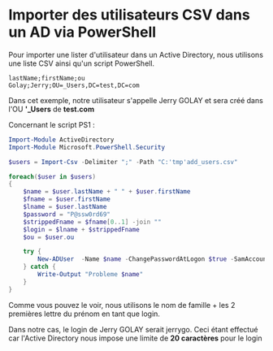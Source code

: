# Importer des utilisateurs CSV dans un AD via PowerShell

Pour importer une lister d'utilisateur dans un Active Directory, nous
utilisons une liste CSV ainsi qu'un script PowerShell.

``` csv
lastName;firstName;ou
Golay;Jerry;OU=_Users,DC=test,DC=com
```

Dans cet exemple, notre utilisateur s'appelle Jerry GOLAY et sera créé
dans l'OU **'_Users** de **test.com**

Concernant le script PS1 :

``` powershell
Import-Module ActiveDirectory
Import-Module Microsoft.PowerShell.Security

$users = Import-Csv -Delimiter ";" -Path "C:'tmp'add_users.csv"

foreach($user in $users)
{
    $name = $user.lastName + " " + $user.firstName
    $fname = $user.firstName
    $lname = $user.lastName
    $password = "P@ssw0rd69"
    $strippedFname = $fname[0..1] -join ""
    $login = $lname + $strippedFname
    $ou = $user.ou

    try {
        New-ADUser  -Name $name -ChangePasswordAtLogon $true -SamAccountName $login.ToLower() -UserPrincipalName $login.ToLower() -DisplayName "$name" -GivenName $fname -Surname $lname -AccountPassword (ConvertTo-SecureString $password -AsPlainText -Force) -Path $ou -Enabled $true
    } catch {
        Write-Output "Probleme $name"
    }
}
```

Comme vous pouvez le voir, nous utilisons le nom de famille + les 2
premières lettre du prénom en tant que login.

Dans notre cas, le login de Jerry GOLAY serait jerrygo. Ceci étant
effectué car l'Active Directory nous impose une limite de **20
caractères** pour le login
